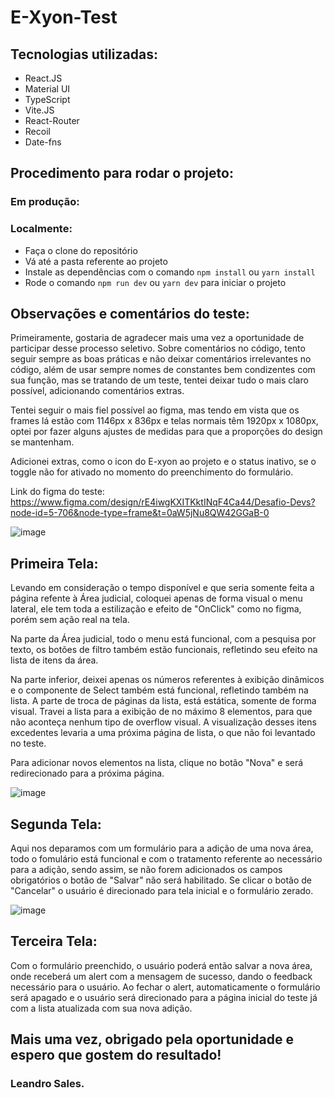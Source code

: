 # E-Xyon-Test
## Tecnologias utilizadas:
* React.JS
* Material UI
* TypeScript
* Vite.JS
* React-Router
* Recoil
* Date-fns

## Procedimento para rodar o projeto:
### Em produção:

### Localmente:
* Faça o clone do repositório
* Vá até a pasta referente ao projeto
* Instale as dependências com o comando `npm install` ou `yarn install`
* Rode o comando `npm run dev` ou `yarn dev` para iniciar o projeto

## Observações e comentários do teste:
Primeiramente, gostaria de agradecer mais uma vez a oportunidade de participar desse processo seletivo.
Sobre comentários no código, tento seguir sempre as boas práticas e não deixar comentários irrelevantes no código, além de usar sempre nomes de constantes bem condizentes com sua função, mas se tratando de um teste, tentei deixar tudo o mais claro possível, adicionando comentários extras.

Tentei seguir o mais fiel possível ao figma, mas tendo em vista que os frames lá estão com 1146px x 836px e telas normais têm 1920px x 1080px, optei por fazer alguns ajustes de medidas para que a proporções do design se mantenham.

Adicionei extras, como o icon do E-xyon ao projeto e o status inativo, se o toggle não for ativado no momento do preenchimento do formulário.

Link do figma do teste: https://www.figma.com/design/rE4iwgKXITKktINqF4Ca44/Desafio-Devs?node-id=5-706&node-type=frame&t=0aW5jNu8QW42GGaB-0

![image]()
## Primeira Tela:
Levando em consideração o tempo disponível e que seria somente feita a página refente à Área judicial, coloquei apenas de forma visual o menu lateral, ele tem toda a estilização e efeito de "OnClick" como no figma, porém sem ação real na tela.

Na parte da Área judicial, todo o menu está funcional, com a pesquisa por texto, os botões de filtro também estão funcionais, refletindo seu efeito na lista de itens da área.

Na parte inferior, deixei apenas os números referentes à exibição dinâmicos e o componente de Select também está funcional, refletindo também na lista. A parte de troca de páginas da lista, está estática, somente de forma visual. Travei a lista para a exibição de no máximo 8 elementos, para que não aconteça nenhum tipo de overflow visual. A visualização desses itens excedentes levaria a uma próxima página de lista, o que não foi levantado no teste.

Para adicionar novos elementos na lista, clique no botão "Nova" e será redirecionado para a próxima página.

![image]()
## Segunda Tela:
Aqui nos deparamos com um formulário para a adição de uma nova área, todo o fomulário está funcional e com o tratamento referente ao necessário para a adição, sendo assim, se não forem adicionados os campos obrigatórios o botão de "Salvar" não será habilitado.
Se clicar o botão de "Cancelar" o usuário é direcionado para tela inicial e o formulário zerado.

![image]()
## Terceira Tela:
Com o formulário preenchido, o usuário poderá então salvar a nova área, onde receberá um alert com a mensagem de sucesso, dando o feedback necessário para o usuário. Ao fechar o alert, automaticamente o formulário será apagado e o usuário será direcionado para a página inicial do teste já com a lista atualizada com sua nova adição. 


## Mais uma vez, obrigado pela oportunidade e espero que gostem do resultado!
### Leandro Sales. 
